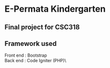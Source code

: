# E-Permata Kindergarten
## Final project for CSC318
Framework used 
----------------------
Front end : Bootstrap\
Back end : Code Igniter (PHP)\
